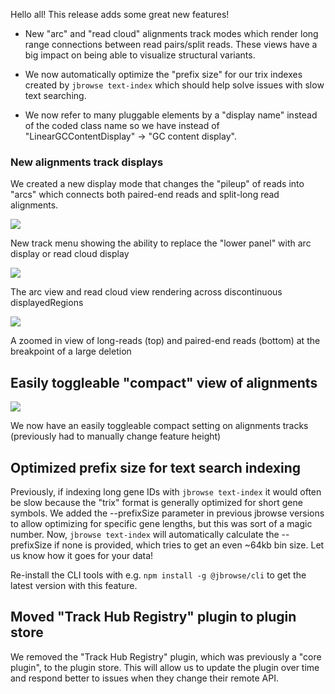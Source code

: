 Hello all! This release adds some great new features!

- New "arc" and "read cloud" alignments track modes which render long range
  connections between read pairs/split reads. These views have a big impact on
  being able to visualize structural variants.

- We now automatically optimize the "prefix size" for our trix indexes created
  by `jbrowse text-index` which should help solve issues with slow text
  searching.

- We now refer to many pluggable elements by a "display name" instead of the
  coded class name so we have instead of "LinearGCContentDisplay" -> "GC content
  display".

### New alignments track displays

We created a new display mode that changes the "pileup" of reads into "arcs"
which connects both paired-end reads and split-long read alignments.

![](https://user-images.githubusercontent.com/6511937/205725535-6b058cc6-7dba-41e9-ac2a-eba4ee881d89.png)

New track menu showing the ability to replace the "lower panel" with arc display
or read cloud display

![](https://user-images.githubusercontent.com/6511937/205730944-07347472-a9e6-44b9-8c8c-ca4380a3c75a.png)

The arc view and read cloud view rendering across discontinuous displayedRegions

![](https://user-images.githubusercontent.com/6511937/207134568-577cdcb3-4458-4e71-8063-aa493a21593c.png)

A zoomed in view of long-reads (top) and paired-end reads (bottom) at the
breakpoint of a large deletion

## Easily toggleable "compact" view of alignments

![](https://user-images.githubusercontent.com/6511937/207207662-50778dfe-ffa8-4ca1-93fe-febcda3fdcb7.png)

We now have an easily toggleable compact setting on alignments tracks
(previously had to manually change feature height)

## Optimized prefix size for text search indexing

Previously, if indexing long gene IDs with `jbrowse text-index` it would often
be slow because the "trix" format is generally optimized for short gene symbols.
We added the --prefixSize parameter in previous jbrowse versions to allow
optimizing for specific gene lengths, but this was sort of a magic number. Now,
`jbrowse text-index` will automatically calculate the --prefixSize if none is
provided, which tries to get an even ~64kb bin size. Let us know how it goes for
your data!

Re-install the CLI tools with e.g. `npm install -g @jbrowse/cli` to get the
latest version with this feature.

## Moved "Track Hub Registry" plugin to plugin store

We removed the "Track Hub Registry" plugin, which was previously a "core
plugin", to the plugin store. This will allow us to update the plugin over time
and respond better to issues when they change their remote API.
